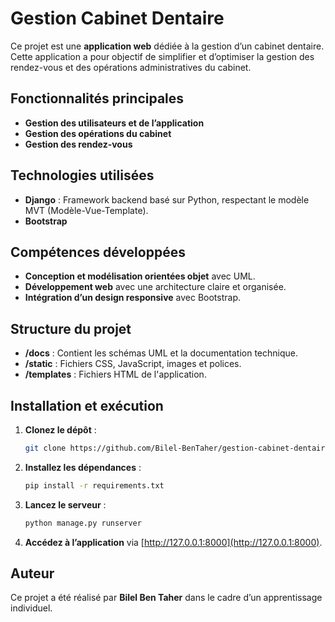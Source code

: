 
# **Gestion Cabinet Dentaire**

Ce projet est une **application web** dédiée à la gestion d’un cabinet dentaire. Cette application a pour objectif de simplifier et d’optimiser la gestion des rendez-vous et des opérations administratives du cabinet.

## **Fonctionnalités principales**
- **Gestion des utilisateurs et de l’application**
- **Gestion des opérations du cabinet**
- **Gestion des rendez-vous**

## **Technologies utilisées**
- **Django** : Framework backend basé sur Python, respectant le modèle MVT (Modèle-Vue-Template).
- **Bootstrap**

## **Compétences développées**
- **Conception et modélisation orientées objet** avec UML.
- **Développement web** avec une architecture claire et organisée.
- **Intégration d’un design responsive** avec Bootstrap.

## **Structure du projet**
- **/docs** : Contient les schémas UML et la documentation technique.
- **/static** : Fichiers CSS, JavaScript, images et polices.
- **/templates** : Fichiers HTML de l'application.

## **Installation et exécution**
1. **Clonez le dépôt** :
   ```bash
   git clone https://github.com/Bilel-BenTaher/gestion-cabinet-dentaire.git
   ```
2. **Installez les dépendances** :
   ```bash
   pip install -r requirements.txt
   ```
3. **Lancez le serveur** :
   ```bash
   python manage.py runserver
   ```
4. **Accédez à l’application** via [http://127.0.0.1:8000](http://127.0.0.1:8000).

## **Auteur**
Ce projet a été réalisé par **Bilel Ben Taher** dans le cadre d’un apprentissage individuel.
